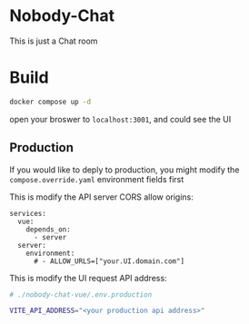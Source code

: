 # Nobody-Chat

This is just a Chat room

# Build
```sh
docker compose up -d
```

open your broswer to `localhost:3001`, and could see the UI

## Production
If you would like to deply to production, you might modify the `compose.override.yaml` environment fields first

This is modify the API server CORS allow origins:
```
services:
  vue:
    depends_on:
      - server
  server:
    environment:
      # - ALLOW_URLS=["your.UI.domain.com"]
```

This is modify the UI request API address:
```sh
# ./nobody-chat-vue/.env.production

VITE_API_ADDRESS="<your production api address>"
```